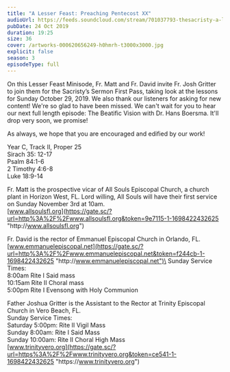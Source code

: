 ```yaml
---
title: "A Lesser Feast: Preaching Pentecost XX"
audioUrl: https://feeds.soundcloud.com/stream/701037793-thesacristy-a-lesser-feast-preaching-1.m4a
pubDate: 24 Oct 2019
duration: 19:25
size: 36
cover: /artworks-000620656249-h0hmrh-t3000x3000.jpg
explicit: false
season: 3
episodeType: full
---
```

On this Lesser Feast Minisode, Fr. Matt and Fr. David invite Fr. Josh Gritter to join them for the Sacristy’s Sermon First Pass, taking look at the lessons for Sunday October 29, 2019. We also thank our listeners for asking for new content! We're so glad to have been missed. We can't wait for you to hear our next full length episode: The Beatific Vision with Dr. Hans Boersma. It'll drop very soon, we promise!

As always, we hope that you are encouraged and edified by our work!

Year C, Track II, Proper 25\
Sirach 35: 12-17\
Psalm 84:1-6\
2 Timothy 4:6-8\
Luke 18:9-14

Fr. Matt is the prospective vicar of All Souls Episcopal Church, a church plant in Horizon West, FL. Lord willing, All Souls will have their first service on Sunday November 3rd at 10am.\
[www.allsoulsfl.org](https://gate.sc/?url=http%3A%2F%2Fwww.allsoulsfl.org&token=9e7115-1-1698422432625 "http\://www.allsoulsfl.org")

Fr. David is the rector of Emmanuel Episcopal Church in Orlando, FL.\
[www.emmanuelepiscopal.net](https://gate.sc/?url=http%3A%2F%2Fwww.emmanuelepiscopal.net&token=f244cb-1-1698422432625 "http\://www.emmanuelepiscopal.net")\
Sunday Service Times:\
8:00am Rite I Said mass\
10:15am Rite II Choral mass\
5:00pm Rite I Evensong with Holy Communion

Father Joshua Gritter is the Assistant to the Rector at Trinity Episcopal Church in Vero Beach, FL.\
Sunday Service Times:\
Saturday 5:00pm: Rite II Vigil Mass\
Sunday 8:00am: Rite I Said Mass\
Sunday 10:00am: Rite II Choral High Mass\
[www.trinityvero.org](https://gate.sc/?url=https%3A%2F%2Fwww.trinityvero.org&token=ce541-1-1698422432625 "https\://www.trinityvero.org")